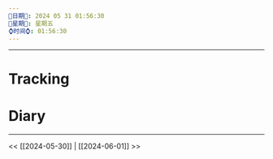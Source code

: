 ```yaml
---
🌻日期🌻: 2024 05 31 01:56:30
🌙星期🌙: 星期五
⌚️时间⌚️: 01:56:30
--- 
```



--- 

# Tracking




# Diary



---

<< [[2024-05-30]] | [[2024-06-01]] >>